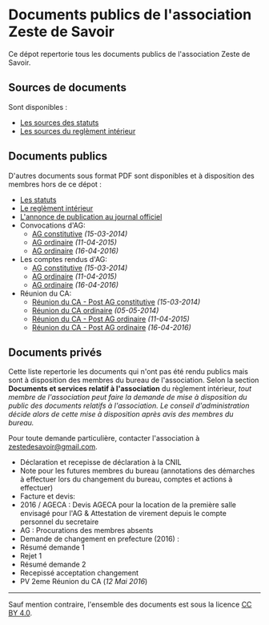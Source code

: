 # Documents publics de l'association Zeste de Savoir

Ce dépot repertorie tous les documents publics de l'association Zeste de Savoir.

## Sources de documents

Sont disponibles :

 - [Les sources des statuts](statuts.md)
 - [Les sources du reglèment intérieur](reglement-interieur.md)


## Documents publics

D'autres documents sous format PDF sont disponibles et à disposition des membres hors de ce dépot :

 - [Les statuts](https://drive.google.com/open?id=0BzabS14KitJgY3p1MTZ1OTJOcms)
 - [Le reglèment intérieur](https://drive.google.com/open?id=0BzabS14KitJgZm1xMnowbkZHOWc)
 - [L'annonce de publication au journal officiel](https://drive.google.com/open?id=0BzabS14KitJgQ0tzX1F1eUdYeGs)
 - Convocations d'AG:
    - [AG constitutive](https://drive.google.com/open?id=0BzabS14KitJgQkJzRzRYbnRfeWc) *(15-03-2014)*
    - [AG ordinaire](https://drive.google.com/open?id=0BzabS14KitJgbG9DYVUyeS1QaGM) *(11-04-2015)*
    - [AG ordinaire](https://drive.google.com/open?id=0BzabS14KitJgVXlEdHRFSEwxdHM) *(16-04-2016)*
 - Les comptes rendus d'AG:
    - [AG constitutive](https://drive.google.com/open?id=0BzabS14KitJgYXl5eW1ZRFQ5NUU) *(15-03-2014)*
    - [AG ordinaire](https://drive.google.com/open?id=0BzabS14KitJgQVZyamZjUEtlTms) *(11-04-2015)*
    - [AG ordinaire](https://drive.google.com/open?id=0BzabS14KitJgcXVqb0Y4R0VyUWM) *(16-04-2016)*
 - Réunion du CA:
    - [Réunion du CA - Post AG constitutive](https://drive.google.com/open?id=0BzabS14KitJgUmFtSmQ5UHFFbms) *(15-03-2014)*
    - [Réunion du CA ordinaire](https://drive.google.com/open?id=0BzabS14KitJgT1RybzJJcnphMWc) *(05-05-2014)*
    - [Réunion du CA - Post AG ordinaire](https://drive.google.com/open?id=0BzabS14KitJgbS1Lc2tDVEhMZ2M) *(11-04-2015)*
    - [Réunion du CA - Post AG ordinaire](https://drive.google.com/open?id=0BzabS14KitJgOXZ5c0UwR095Y0E) *(16-04-2016)*

## Documents privés

Cette liste repertorie les documents qui n'ont pas été rendu publics mais sont à disposition des membres du bureau de l'association. Selon la section **Documents et services relatif à l'association** du règlement intérieur, *tout membre de l'association peut faire la demande de mise à disposition du public des documents relatifs à l'association. Le conseil d'administration décide alors de cette mise à disposition après avis des membres du bureau.*

Pour toute demande particulière, contacter l'association à zestedesavoir@gmail.com.

 - Déclaration et recepisse de déclaration à la CNIL
 - Note pour les futures membres du bureau (annotations des démarches à effectuer lors du changement du bureau, comptes et actions à effectuer)
 - Facture et devis:
  - 2016 / AGECA : Devis AGECA pour la location de la première salle envisagé pour l'AG & Attestation de virement depuis le compte personnel du secretaire 
 - AG : Procurations des membres absents
 - Demande de changement en prefecture (2016) :
  - Résumé demande 1
  - Rejet 1
  - Résumé demande 2
  - Recepissé acceptation changement
 - PV 2eme Réunion du CA (*12 Mai 2016*)
 
-------

Sauf mention contraire, l'ensemble des documents est sous la licence 
[CC BY 4.0](http://creativecommons.org/licenses/by/4.0/).
